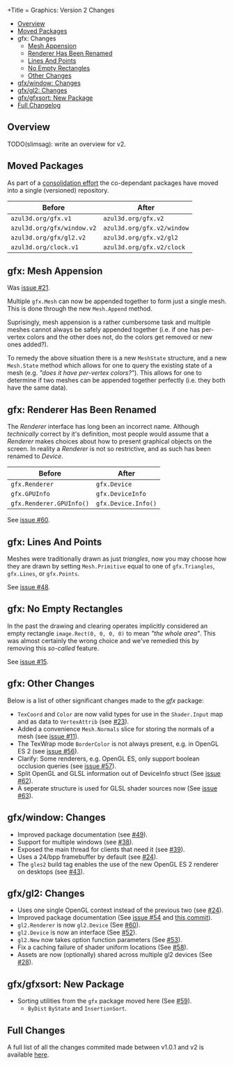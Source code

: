 +Title = Graphics: Version 2 Changes

- [Overview](#overview)
- [Moved Packages](#moved-packages)
- gfx: Changes
  - [Mesh Appension](#gfx-mesh-appension)
  - [Renderer Has Been Renamed](#gfx-renderer-has-been-renamed)
  - [Lines And Points](#gfx-lines-and-points)
  - [No Empty Rectangles](#gfx-no-empty-rectangles)
  - [Other Changes](#gfx-other-changes)
- [gfx/window: Changes](#gfxwindow-changes)
- [gfx/gl2: Changes](#gfxgl2-changes)
- [gfx/gfxsort: New Package](#gfxgfxsort-new-package)
- [Full Changelog](#full-changelog)

## Overview

TODO(slimsag): write an overview for v2.

## Moved Packages

As part of a [consolidation effort](https://github.com/azul3d/issues/issues/33) the co-dependant packages have moved into a single (versioned) repository.

| Before                     | After                      |
|----------------------------|----------------------------|
| `azul3d.org/gfx.v1`        | `azul3d.org/gfx.v2`        |
| `azul3d.org/gfx/window.v2` | `azul3d.org/gfx.v2/window` |
| `azul3d.org/gfx/gl2.v2`    | `azul3d.org/gfx.v2/gl2`    |
| `azul3d.org/clock.v1`      | `azul3d.org/gfx.v2/clock`  |

## gfx: Mesh Appension

Was [issue #21](https://github.com/azul3d/gfx/issues/21).

Multiple `gfx.Mesh` can now be appended together to form just a single mesh. This is done through the new `Mesh.Append` method.

Suprisingly, mesh appension is a rather cumbersome task and multiple meshes cannot always be safely appended together (i.e. if one has per-vertex colors and the other does not, do the colors get removed or new ones added?).

To remedy the above situation there is a new `MeshState` structure, and a new `Mesh.State` method which allows for one to query the existing state of a mesh (e.g. _"does it have per-vertex colors?"_). This allows for one to determine if two meshes can be appended together perfectly (i.e. they both have the same data).

## gfx: Renderer Has Been Renamed

The _Renderer_ interface has long been an incorrect name. Although _technically_ correct by it's definition, most people would assume that a _Renderer_ makes choices about how to present graphical objects on the screen. In reality a _Renderer_ is not so restrictive, and as such has been renamed to _Device_.

| Before                   | After               |
|--------------------------|---------------------|
| `gfx.Renderer`           | `gfx.Device`        |
| `gfx.GPUInfo`            | `gfx.DeviceInfo`    |
| `gfx.Renderer.GPUInfo()` | `gfx.Device.Info()` |

See [issue #60](https://github.com/azul3d/gfx/issues/60).

## gfx: Lines And Points

Meshes were traditionally drawn as just _triangles_, now you may choose how they are drawn by setting `Mesh.Primitive` equal to one of `gfx.Triangles`, `gfx.Lines`, or `gfx.Points`.

See [issue #48](https://github.com/azul3d/gfx/issues/48).

## gfx: No Empty Rectangles

In the past the drawing and clearing operates implicitly considered an empty rectangle `image.Rect(0, 0, 0, 0)` to mean _"the whole area"_. This was almost certainly the wrong choice and we've remedied this by removing this _so-called_ feature.

See [issue #15](https://github.com/azul3d/gfx/issues/15).

## gfx: Other Changes

Below is a list of other significant changes made to the _gfx_ package:

- `TexCoord` and `Color` are now valid types for use in the `Shader.Input` map and as data to `VertexAttrib` (see [#23](https://github.com/azul3d/gfx/issues/23)).
- Added a convenience `Mesh.Normals` slice for storing the normals of a mesh (see [issue #11](https://github.com/azul3d/gfx/issues/11)).
- The TexWrap mode `BorderColor` is not always present, e.g. in OpenGL ES 2 (see [issue #56](https://github.com/azul3d/gfx/issues/56)).
- Clarify: Some renderers, e.g. OpenGL ES, only support boolean occlusion queries (see [issue #57](https://github.com/azul3d/gfx/issues/57)).
- Split OpenGL and GLSL information out of DeviceInfo struct (See [issue #62](https://github.com/azul3d/gfx/issues/62)).
- A seperate structure is used for GLSL shader sources now (See [issue #63](https://github.com/azul3d/gfx/issues/63)).

## gfx/window: Changes

- Improved package documentation (see [#49](https://github.com/azul3d/gfx/pull/49)).
- Support for multiple windows (see [#38](https://github.com/azul3d/gfx/issues/38)).
- Exposed the main thread for clients that need it (see [#39](https://github.com/azul3d/gfx/issues/39)).
- Uses a 24/bpp framebuffer by default (see [#24](https://github.com/azul3d/gfx/issues/41)).
- The `gles2` build tag enables the use of the new OpenGL ES 2 renderer on desktops (see [#43](https://github.com/azul3d/gfx/issues/43)).

## gfx/gl2: Changes

- Uses one single OpenGL context instead of the previous two (see [#24](https://github.com/azul3d/gfx/issues/24)).
- Improved package documentation (See [issue #54](https://github.com/azul3d/gfx/issues/54) and [this commit](https://github.com/azul3d/gfx-gl2/commit/493f72dbb36547e394f2d4995ee7d74dbf7b86d4)).
- `gl2.Renderer` is now `gl2.Device` (See [#60](https://github.com/azul3d/gfx/issues/60)).
- `gl2.Device` is now an interface (See [#52](https://github.com/azul3d/gfx/issues/52)).
- `gl2.New` now takes option function parameters (See [#53](https://github.com/azul3d/gfx/issues/53)).
- Fix a caching failure of shader uniform locations (See [#58](https://github.com/azul3d/gfx/issues/58)).
- Assets are now (optionally) shared across multiple gl2 devices (See [#28](https://github.com/azul3d/gfx/issues/28)).

## gfx/gfxsort: New Package

- Sorting utilities from the `gfx` package moved here (See [#59](https://github.com/azul3d/gfx/issues/59)).
  - `ByDist` `ByState` and `InsertionSort`.

## Full Changes

A full list of all the changes commited made between v1.0.1 and v2 is available [here](https://github.com/azul3d/gfx/compare/v1.0.1...v2).

